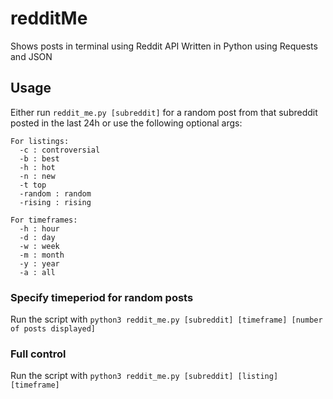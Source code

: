 # redditMe
Shows posts in terminal using Reddit API
Written in Python using Requests and JSON

## Usage
Either run 
`reddit_me.py [subreddit]` for a random post from that subreddit posted in the last 24h or use the following optional args:

```
For listings:
  -c : controversial
  -b : best
  -h : hot
  -n : new
  -t top
  -random : random
  -rising : rising
 
For timeframes:
  -h : hour
  -d : day
  -w : week
  -m : month
  -y : year
  -a : all
```

### Specify timeperiod for random posts
 Run the script with `python3 reddit_me.py [subreddit] [timeframe] [number of posts displayed]`

### Full control
 Run the script with `python3 reddit_me.py [subreddit] [listing] [timeframe]`
